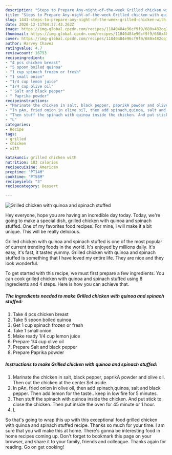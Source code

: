 ```yaml
---
description: "Steps to Prepare Any-night-of-the-week Grilled chicken with quinoa and spinach stuffed"
title: "Steps to Prepare Any-night-of-the-week Grilled chicken with quinoa and spinach stuffed"
slug: 1441-steps-to-prepare-any-night-of-the-week-grilled-chicken-with-quinoa-and-spinach-stuffed
date: 2020-12-11T04:37:43.262Z
image: https://img-global.cpcdn.com/recipes/11840484e96cf9f9/680x482cq70/grilled-chicken-with-quinoa-and-spinach-stuffed-recipe-main-photo.jpg
thumbnail: https://img-global.cpcdn.com/recipes/11840484e96cf9f9/680x482cq70/grilled-chicken-with-quinoa-and-spinach-stuffed-recipe-main-photo.jpg
cover: https://img-global.cpcdn.com/recipes/11840484e96cf9f9/680x482cq70/grilled-chicken-with-quinoa-and-spinach-stuffed-recipe-main-photo.jpg
author: Harvey Chavez
ratingvalue: 4.7
reviewcount: 16793
recipeingredient:
- "4 pcs chicken breast"
- "5 spoon boiled quinoa"
- "1 cup spinach frozen or fresh"
- "1 small onion"
- "1/4 cup lemon juice"
- "1/4 cup olive oil"
- " Salt and black pepper"
- " Paprika powder"
recipeinstructions:
- "Marinate the chicken in salt, black pepper, paprikA powder and olive oil. Then cut the chicken at the center.Set aside."
- "In pAn, fried onion in olive oil, then add spinach,quinoa, salt and black pepper. Then add lemon for the taste.. keep in low fire for 5 minutes."
- "Then stuff the spinach with quinoa inside the chicken. And put stick to close the chicken. Then put inside the oven for 45 minute or 1 hour."
- "L"
categories:
- Recipe
tags:
- grilled
- chicken
- with

katakunci: grilled chicken with 
nutrition: 183 calories
recipecuisine: American
preptime: "PT14M"
cooktime: "PT58M"
recipeyield: "3"
recipecategory: Dessert

---
```



![Grilled chicken with quinoa and spinach stuffed](https://img-global.cpcdn.com/recipes/11840484e96cf9f9/680x482cq70/grilled-chicken-with-quinoa-and-spinach-stuffed-recipe-main-photo.jpg)

Hey everyone, hope you are having an incredible day today. Today, we're going to make a special dish, grilled chicken with quinoa and spinach stuffed. One of my favorites food recipes. For mine, I will make it a bit unique. This will be really delicious.

Grilled chicken with quinoa and spinach stuffed is one of the most popular of current trending foods in the world. It's enjoyed by millions daily. It's easy, it's fast, it tastes yummy. Grilled chicken with quinoa and spinach stuffed is something that I have loved my entire life. They are nice and they look wonderful.




To get started with this recipe, we must first prepare a few ingredients. You can cook grilled chicken with quinoa and spinach stuffed using 8 ingredients and 4 steps. Here is how you can achieve that.

<!--inarticleads1-->

##### The ingredients needed to make Grilled chicken with quinoa and spinach stuffed:

1. Take 4 pcs chicken breast
1. Take 5 spoon boiled quinoa
1. Get 1 cup spinach frozen or fresh
1. Take 1 small onion
1. Make ready 1/4 cup lemon juice
1. Prepare 1/4 cup olive oil
1. Prepare  Salt and black pepper
1. Prepare  Paprika powder




<!--inarticleads2-->

##### Instructions to make Grilled chicken with quinoa and spinach stuffed:

1. Marinate the chicken in salt, black pepper, paprikA powder and olive oil. Then cut the chicken at the center.Set aside.
1. In pAn, fried onion in olive oil, then add spinach,quinoa, salt and black pepper. Then add lemon for the taste.. keep in low fire for 5 minutes.
1. Then stuff the spinach with quinoa inside the chicken. And put stick to close the chicken. Then put inside the oven for 45 minute or 1 hour.
1. L




So that's going to wrap this up with this exceptional food grilled chicken with quinoa and spinach stuffed recipe. Thanks so much for your time. I am sure that you will make this at home. There's gonna be interesting food in home recipes coming up. Don't forget to bookmark this page on your browser, and share it to your family, friends and colleague. Thanks again for reading. Go on get cooking!

